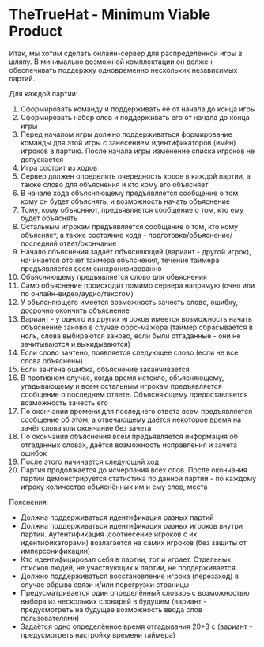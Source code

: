 # TheTrueHat - Minimum Viable Product

Итак, мы хотим сделать онлайн-сервер для распределённой игры в шляпу. 
В минимально возможной комплектации он должен обеспечивать поддержку 
одновременно нескольких независимых партий. 

Для каждой партии:
   1. Сформировать команду и поддерживать её от начала до конца игры
   1. Сформировать набор слов и поддерживать его от начала до конца игры
   1. Перед началом игры должно поддерживаться формирование команды для этой игры 
      с занесением идентификаторов (имён) игроков в партию. После начала игры 
      изменение списка игроков не допускается
   1. Игра состоит из ходов
   1. Сервер должен определять очередность ходов в каждой партии, а также слово 
      для объяснения и кто кому его объясняет
   1. В начале хода объясняющему предъявляется сообщение о том, кому он будет 
      объяснять, и возможность начать объяснение
   1. Тому, кому объясняют, предъявляется сообщение о том, кто ему будет объяснять
   1. Остальным игрокам предъявляется сообщение о том, кто кому объясняет, а также 
      состояние хода - подготовка/объяснение/последний ответ/окончание
   1. Начало объяснения задаёт объясняющий (вариант - другой игрок), начинается отсчет таймера 
      объяснения, течение таймера предъявляется всем синхронизированно
   1. Объясняющему предъявляется слово для объяснения
   1. Само объяснение происходит помимо сервера напрямую (очно или по онлайн-видео/аудио/текстом)
   1. У объясняющего имеется возможность зачесть слово, ошибку, досрочно окончить объяснение
   1. Вариант - у одного из других игроков имеется возможность начать объяснение заново в случае форс-мажора
      (таймер сбрасывается в ноль, слова выбираются заново, если были отгаданные - они не зачитываются и выкидываются)
   1. Если слово зачтено, появляется следующее слово (если не все слова объяснены)
   1. Если зачтена ошибка, объяснение заканчивается 
   1. В противном случае, когда время истекло, объясняющему, угадывающему и всем остальным игрокам 
      предъявляется сообщение о последнем ответе. Объясняющему предоставляется возможность зачесть его
   1. По окончании времени для последнего ответа всем предъявляется сообщение об этом, 
      а отвечающему даётся некоторое время на зачёт слова или окончание без зачета
   1. По окончании объяснения всем предъявляется информация об отгаданных словах, даётся 
      возможность исправления и зачета ошибок
   1. После этого начинается следующий ход
   1. Партия продолжается до исчерпания всех слов. После окончания партии демонстрируется 
      статистика по данной партии - по каждому игроку количество объяснённых им и ему слов, места

Пояснения:
  * Должна поддерживаться идентификация разных партий
  * Должна поддерживаться идентификация разных игроков внутри партии. Аутентификация 
    (соотнесение игроков с их идентификаторами) возлагается на самих игроков (без защиты от имперсонификации)
  * Кто идентифицировал себя в партии, тот и играет. Отдельных списков людей, не участвующих к партии, не поддерживается
  * Должно поддерживаться восстановление игрока (перезаход) в случае обрыва связи и/или перегрузки страницы
  * Предусматривается один определённый словарь с возможностью выбора из нескольких словарей
    в будущем (вариант - предусмотреть на будущее возможность ввода слов пользователями)
  * Задаётся одно определённое время отгадывания 20+3 с (вариант - предусмотреть настройку времени таймера)

